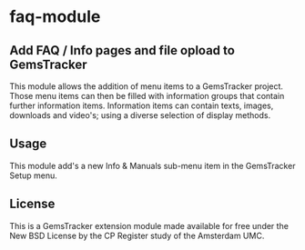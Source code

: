 # faq-module

## Add FAQ / Info pages and file opload to GemsTracker
This module allows the addition of menu items to a GemsTracker project. Those menu items can then be filled with 
information groups that contain further information items. Information items can contain texts, images, downloads and 
video's; using a diverse selection of display methods.   

## Usage
This module add's a new Info & Manuals sub-menu item in the GemsTracker Setup menu.

## License
This is a GemsTracker extension module made available for free under the New BSD License by the CP Register study of 
the Amsterdam UMC. 

